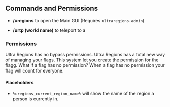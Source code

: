 ## Commands and Permissions

* **/uregions** to open the Main GUI
(Requires ``ultraregions.admin``)

* **/urtp (world name)** to teleport to a 

### Permissions
Ultra Regions has no bypass permissions.
Ultra Regions has a total new way of managing your flags.
This system let you create the permission for the flagg. What if a flag has no permission? When a flag has no permission your flag will count for everyone.


#### Placeholders

* ``%uregions_current_region_name%`` will show the name of the region a person is currently in.

